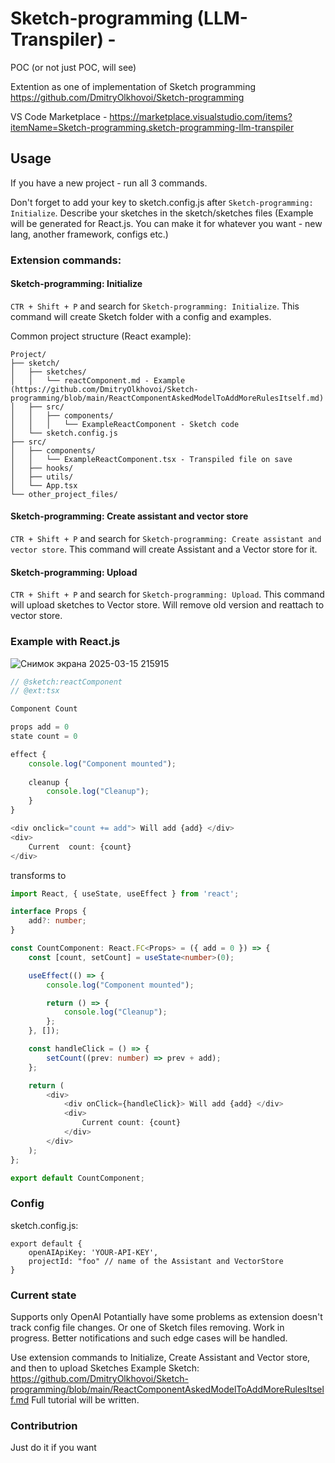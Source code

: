 # Sketch-programming (LLM-Transpiler) -
POC (or not just POC, will see)

Extention as one of implementation of Sketch programming
https://github.com/DmitryOlkhovoi/Sketch-programming

VS Code Marketplace - https://marketplace.visualstudio.com/items?itemName=Sketch-programming.sketch-programming-llm-transpiler

## Usage
If you have a new project - run all 3 commands.

Don't forget to add your key to sketch.config.js after ```Sketch-programming: Initialize```.
Describe your sketches in the sketch/sketches files (Example will be generated for React.js. You can make it for whatever you want - new lang, another framework, configs etc.)

### Extension commands:

####  Sketch-programming: Initialize
```CTR + Shift + P``` and search for ```Sketch-programming: Initialize```. This command will create Sketch folder with a config and examples.

Common project structure (React example):
```
Project/
├── sketch/
│   ├── sketches/
│   │   └── reactComponent.md - Example (https://github.com/DmitryOlkhovoi/Sketch-programming/blob/main/ReactComponentAskedModelToAddMoreRulesItself.md)
│   ├── src/
│   │   ├── components/
│   │   │   └── ExampleReactComponent - Sketch code
│   └── sketch.config.js
├── src/
│   ├── components/
│   │   └── ExampleReactComponent.tsx - Transpiled file on save
│   ├── hooks/
│   ├── utils/
│   └── App.tsx
└── other_project_files/
```

####  Sketch-programming: Create assistant and vector store
```CTR + Shift + P``` and search for ```Sketch-programming: Create assistant and vector store```. This command will create Assistant and a Vector store for it.

####  Sketch-programming: Upload
```CTR + Shift + P``` and search for ```Sketch-programming: Upload```. This command will upload sketches to Vector store. Will remove old version and reattach to vector store.

### Example with React.js

![Снимок экрана 2025-03-15 215915](https://github.com/user-attachments/assets/5311db86-1d5f-46f5-b122-a5b7e5c161a0)


```javascript
// @sketch:reactComponent
// @ext:tsx

Component Count

props add = 0
state count = 0

effect {
    console.log("Component mounted");
    
    cleanup {
        console.log("Cleanup");
    }
}

<div onclick="count += add"> Will add {add} </div>
<div>
    Current  count: {count}
</div>
```

transforms to

```typescript
import React, { useState, useEffect } from 'react';

interface Props {
    add?: number;
}

const CountComponent: React.FC<Props> = ({ add = 0 }) => {
    const [count, setCount] = useState<number>(0);

    useEffect(() => {
        console.log("Component mounted");

        return () => {
            console.log("Cleanup");
        };
    }, []);

    const handleClick = () => {
        setCount((prev: number) => prev + add);
    };

    return (
        <div>
            <div onClick={handleClick}> Will add {add} </div>
            <div>
                Current count: {count}
            </div>
        </div>
    );
};

export default CountComponent;
```

### Config

sketch.config.js:
```
export default {
    openAIApiKey: 'YOUR-API-KEY',
    projectId: "foo" // name of the Assistant and VectorStore
}
```

### Current state
Supports only OpenAI
Potantially have some problems as extension doesn't track config file changes. Or one of Sketch files removing. Work in progress. Better notifications and such edge cases will be handled.

Use extension commands to Initialize, Create Assistant and Vector store, and then to upload Sketches
Example Sketch: https://github.com/DmitryOlkhovoi/Sketch-programming/blob/main/ReactComponentAskedModelToAddMoreRulesItself.md
Full tutorial will be written.

### Contributrion
Just do it if you want
